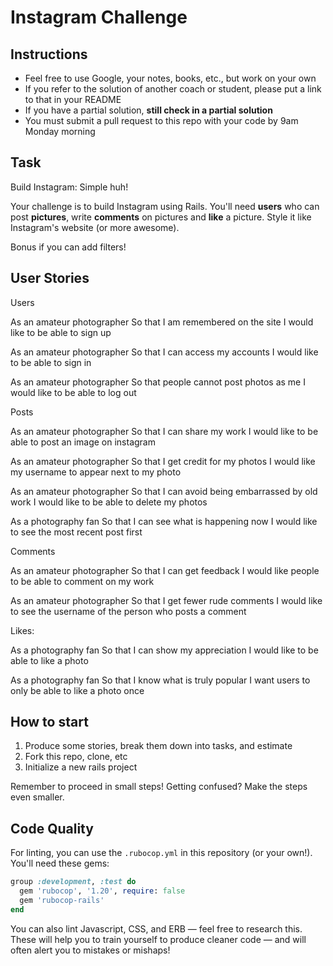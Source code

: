 Instagram Challenge
===================

## Instructions

* Feel free to use Google, your notes, books, etc., but work on your own
* If you refer to the solution of another coach or student, please put a link to that in your README
* If you have a partial solution, **still check in a partial solution**
* You must submit a pull request to this repo with your code by 9am Monday morning

## Task

Build Instagram: Simple huh!

Your challenge is to build Instagram using Rails. You'll need **users** who can post **pictures**, write **comments** on pictures and **like** a picture. Style it like Instagram's website (or more awesome).

Bonus if you can add filters!

## User Stories

Users

As an amateur photographer
So that I am remembered on the site
I would like to be able to sign up

As an amateur photographer
So that I can access my accounts
I would like to be able to sign in

As an amateur photographer
So that people cannot post photos as me
I would like to be able to log out

Posts

As an amateur photographer
So that I can share my work
I would like to be able to post an image on instagram

As an amateur photographer
So that I get credit for my photos
I would like my username to appear next to my photo

As an amateur photographer
So that I can avoid being embarrassed by old work
I would like to be able to delete my photos

As a photography fan
So that I can see what is happening now
I would like to see the most recent post first


Comments

As an amateur photographer
So that I can get feedback
I would like people to be able to comment on my work

As an amateur photographer
So that I get fewer rude comments
I would like to see the username of the person who posts a comment

Likes:

As a photography fan
So that I can show my appreciation
I would like to be able to like a photo

As a photography fan
So that I know what is truly popular
I want users to only be able to like a photo once

## How to start

1. Produce some stories, break them down into tasks, and estimate
2. Fork this repo, clone, etc
3. Initialize a new rails project

Remember to proceed in small steps! Getting confused? Make the steps even smaller.

## Code Quality

For linting, you can use the `.rubocop.yml` in this repository (or your own!).
You'll need these gems:

```ruby
group :development, :test do
  gem 'rubocop', '1.20', require: false
  gem 'rubocop-rails'
end
```

You can also lint Javascript, CSS, and ERB — feel free to research this. These
will help you to train yourself to produce cleaner code — and will often alert
you to mistakes or mishaps!
